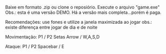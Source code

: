 Baixe em formato .zip ou clone o reposiório.
Execute o arquivo "game.exe" <br>
Obs.: esta é uma versão DEMO. Há a versão mais completa...porém é paga.




Recomendações:
    use fones e utilize a janela maximizada ao jogar
    obs.: existe  diferença entre jogar de dia e de noite

Movimentação:
    P1 / P2
    Setas Arrow / W,A,S,D

Ataque:
    P1 / P2
    Spacebar / E
